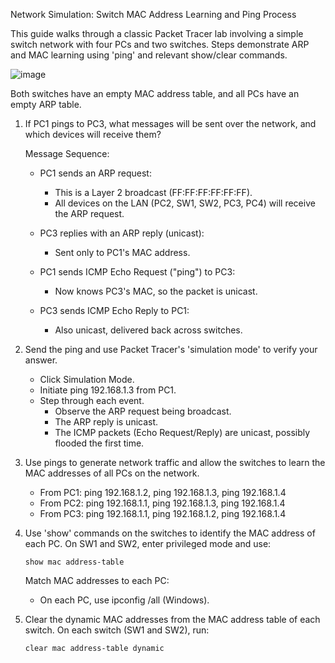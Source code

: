 Network Simulation: Switch MAC Address Learning and Ping Process

This guide walks through a classic Packet Tracer lab involving a simple switch network with four PCs and two switches. Steps demonstrate ARP and MAC learning using 'ping' and relevant show/clear commands.

![image](https://github.com/user-attachments/assets/f91764cf-d264-4791-8f99-b7d59d868705)

Both switches have an empty MAC address table, and all PCs have an empty ARP table.

1. If PC1 pings to PC3, what messages will be sent over the network, and which devices will receive them?

   Message Sequence:
   
   - PC1 sends an ARP request:
        - This is a Layer 2 broadcast (FF:FF:FF:FF:FF:FF).
        - All devices on the LAN (PC2, SW1, SW2, PC3, PC4) will receive the ARP request.

    - PC3 replies with an ARP reply (unicast):
        - Sent only to PC1's MAC address.

    - PC1 sends ICMP Echo Request ("ping") to PC3:
        - Now knows PC3's MAC, so the packet is unicast.

    - PC3 sends ICMP Echo Reply to PC1:
        - Also unicast, delivered back across switches.


2. Send the ping and use Packet Tracer's 'simulation mode' to verify your answer.
   
   - Click Simulation Mode.
   - Initiate ping 192.168.1.3 from PC1.
   - Step through each event.
       - Observe the ARP request being broadcast.
       - The ARP reply is unicast.
       - The ICMP packets (Echo Request/Reply) are unicast, possibly flooded the first time.
    
         
3. Use pings to generate network traffic and allow the switches to learn the MAC addresses 
   of all PCs on the network.
   
   - From PC1: ping 192.168.1.2, ping 192.168.1.3, ping 192.168.1.4
   - From PC2: ping 192.168.1.1, ping 192.168.1.3, ping 192.168.1.4
   - From PC3: ping 192.168.1.1, ping 192.168.1.2, ping 192.168.1.4
  
     
4. Use 'show' commands on the switches to identify the MAC address of each PC.
   On SW1 and SW2, enter privileged mode and use:
   ```
   show mac address-table
   ```
   Match MAC addresses to each PC:
   - On each PC, use ipconfig /all (Windows).


5. Clear the dynamic MAC addresses from the MAC address table of each switch.
   On each switch (SW1 and SW2), run:
   ```
   clear mac address-table dynamic
   ```
